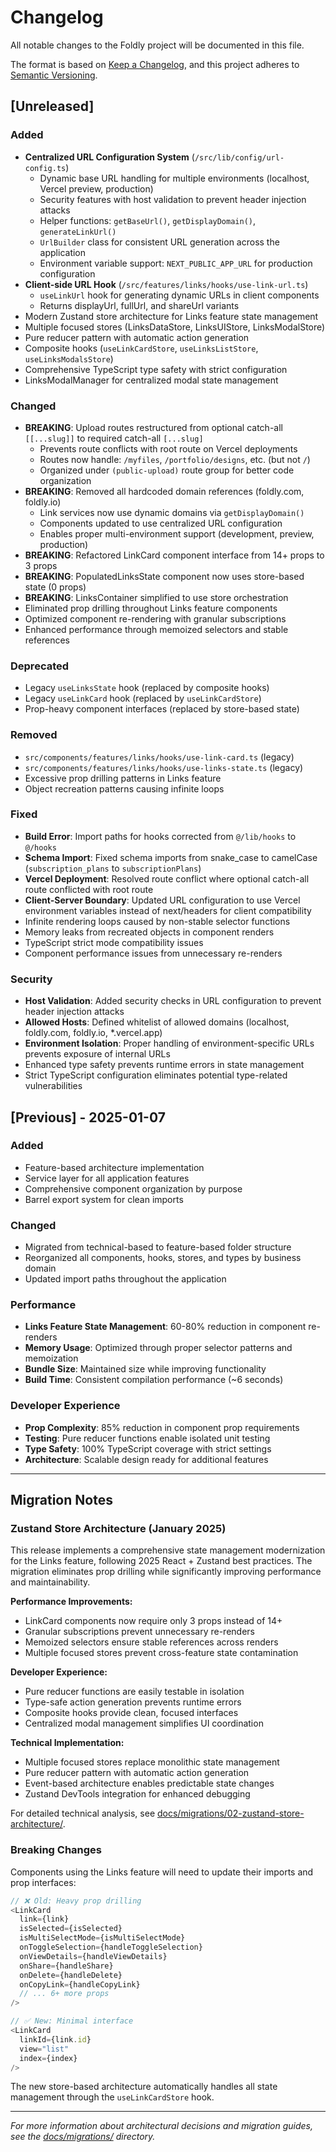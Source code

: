 # Changelog

All notable changes to the Foldly project will be documented in this file.

The format is based on [Keep a Changelog](https://keepachangelog.com/en/1.0.0/),
and this project adheres to [Semantic Versioning](https://semver.org/spec/v2.0.0.html).

## [Unreleased]

### Added

- **Centralized URL Configuration System** (`/src/lib/config/url-config.ts`)
  - Dynamic base URL handling for multiple environments (localhost, Vercel preview, production)
  - Security features with host validation to prevent header injection attacks
  - Helper functions: `getBaseUrl()`, `getDisplayDomain()`, `generateLinkUrl()`
  - `UrlBuilder` class for consistent URL generation across the application
  - Environment variable support: `NEXT_PUBLIC_APP_URL` for production configuration
- **Client-side URL Hook** (`/src/features/links/hooks/use-link-url.ts`)
  - `useLinkUrl` hook for generating dynamic URLs in client components
  - Returns displayUrl, fullUrl, and shareUrl variants
- Modern Zustand store architecture for Links feature state management
- Multiple focused stores (LinksDataStore, LinksUIStore, LinksModalStore)
- Pure reducer pattern with automatic action generation
- Composite hooks (`useLinkCardStore`, `useLinksListStore`, `useLinksModalsStore`)
- Comprehensive TypeScript type safety with strict configuration
- LinksModalManager for centralized modal state management

### Changed

- **BREAKING**: Upload routes restructured from optional catch-all `[[...slug]]` to required catch-all `[...slug]`
  - Prevents route conflicts with root route on Vercel deployments
  - Routes now handle: `/myfiles`, `/portfolio/designs`, etc. (but not `/`)
  - Organized under `(public-upload)` route group for better code organization
- **BREAKING**: Removed all hardcoded domain references (foldly.com, foldly.io)
  - Link services now use dynamic domains via `getDisplayDomain()`
  - Components updated to use centralized URL configuration
  - Enables proper multi-environment support (development, preview, production)
- **BREAKING**: Refactored LinkCard component interface from 14+ props to 3 props
- **BREAKING**: PopulatedLinksState component now uses store-based state (0 props)
- **BREAKING**: LinksContainer simplified to use store orchestration
- Eliminated prop drilling throughout Links feature components
- Optimized component re-rendering with granular subscriptions
- Enhanced performance through memoized selectors and stable references

### Deprecated

- Legacy `useLinksState` hook (replaced by composite hooks)
- Legacy `useLinkCard` hook (replaced by `useLinkCardStore`)
- Prop-heavy component interfaces (replaced by store-based state)

### Removed

- `src/components/features/links/hooks/use-link-card.ts` (legacy)
- `src/components/features/links/hooks/use-links-state.ts` (legacy)
- Excessive prop drilling patterns in Links feature
- Object recreation patterns causing infinite loops

### Fixed

- **Build Error**: Import paths for hooks corrected from `@/lib/hooks` to `@/hooks`
- **Schema Import**: Fixed schema imports from snake_case to camelCase (`subscription_plans` to `subscriptionPlans`)
- **Vercel Deployment**: Resolved route conflict where optional catch-all route conflicted with root route
- **Client-Server Boundary**: Updated URL configuration to use Vercel environment variables instead of next/headers for client compatibility
- Infinite rendering loops caused by non-stable selector functions
- Memory leaks from recreated objects in component renders
- TypeScript strict mode compatibility issues
- Component performance issues from unnecessary re-renders

### Security

- **Host Validation**: Added security checks in URL configuration to prevent header injection attacks
- **Allowed Hosts**: Defined whitelist of allowed domains (localhost, foldly.com, foldly.io, *.vercel.app)
- **Environment Isolation**: Proper handling of environment-specific URLs prevents exposure of internal URLs
- Enhanced type safety prevents runtime errors in state management
- Strict TypeScript configuration eliminates potential type-related vulnerabilities

## [Previous] - 2025-01-07

### Added

- Feature-based architecture implementation
- Service layer for all application features
- Comprehensive component organization by purpose
- Barrel export system for clean imports

### Changed

- Migrated from technical-based to feature-based folder structure
- Reorganized all components, hooks, stores, and types by business domain
- Updated import paths throughout the application

### Performance

- **Links Feature State Management**: 60-80% reduction in component re-renders
- **Memory Usage**: Optimized through proper selector patterns and memoization
- **Bundle Size**: Maintained size while improving functionality
- **Build Time**: Consistent compilation performance (~6 seconds)

### Developer Experience

- **Prop Complexity**: 85% reduction in component prop requirements
- **Testing**: Pure reducer functions enable isolated unit testing
- **Type Safety**: 100% TypeScript coverage with strict settings
- **Architecture**: Scalable design ready for additional features

---

## Migration Notes

### Zustand Store Architecture (January 2025)

This release implements a comprehensive state management modernization for the Links feature, following 2025 React + Zustand best practices. The migration eliminates prop drilling while significantly improving performance and maintainability.

**Performance Improvements:**

- LinkCard components now require only 3 props instead of 14+
- Granular subscriptions prevent unnecessary re-renders
- Memoized selectors ensure stable references across renders
- Multiple focused stores prevent cross-feature state contamination

**Developer Experience:**

- Pure reducer functions are easily testable in isolation
- Type-safe action generation prevents runtime errors
- Composite hooks provide clean, focused interfaces
- Centralized modal management simplifies UI coordination

**Technical Implementation:**

- Multiple focused stores replace monolithic state management
- Pure reducer pattern with automatic action generation
- Event-based architecture enables predictable state changes
- Zustand DevTools integration for enhanced debugging

For detailed technical analysis, see [docs/migrations/02-zustand-store-architecture/](./docs/migrations/02-zustand-store-architecture/).

### Breaking Changes

Components using the Links feature will need to update their imports and prop interfaces:

```typescript
// ❌ Old: Heavy prop drilling
<LinkCard
  link={link}
  isSelected={isSelected}
  isMultiSelectMode={isMultiSelectMode}
  onToggleSelection={handleToggleSelection}
  onViewDetails={handleViewDetails}
  onShare={handleShare}
  onDelete={handleDelete}
  onCopyLink={handleCopyLink}
  // ... 6+ more props
/>

// ✅ New: Minimal interface
<LinkCard
  linkId={link.id}
  view="list"
  index={index}
/>
```

The new store-based architecture automatically handles all state management through the `useLinkCardStore` hook.

---

_For more information about architectural decisions and migration guides, see the [docs/migrations/](./docs/migrations/) directory._
